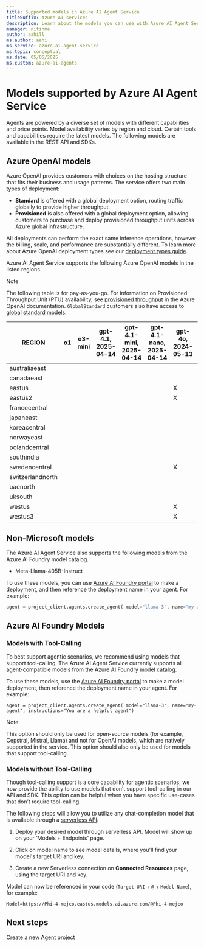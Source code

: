 ```yaml
---
title: Supported models in Azure AI Agent Service
titleSuffix: Azure AI services
description: Learn about the models you can use with Azure AI Agent Service.
manager: nitinme
author: aahill
ms.author: aahi
ms.service: azure-ai-agent-service
ms.topic: conceptual
ms.date: 05/05/2025
ms.custom: azure-ai-agents
---
```


# Models supported by Azure AI Agent Service

Agents are powered by a diverse set of models with different capabilities and price points. Model availability varies by region and cloud. Certain tools and capabilities require the latest models. The following models are available in the REST API and SDKs. 

## Azure OpenAI models

Azure OpenAI provides customers with choices on the hosting structure that fits their business and usage patterns. The service offers two main types of deployment: 

- **Standard** is offered with a global deployment option, routing traffic globally to provide higher throughput.
- **Provisioned** is also offered with a global deployment option, allowing customers to purchase and deploy provisioned throughput units across Azure global infrastructure.

All deployments can perform the exact same inference operations, however the billing, scale, and performance are substantially different. To learn more about Azure OpenAI deployment types see our [deployment types guide](../../openai/how-to/deployment-types.md).

Azure AI Agent Service supports the following Azure OpenAI models in the listed regions.

> [!NOTE]
> The following table is for pay-as-you-go. For information on Provisioned Throughput Unit (PTU) availability, see [provisioned throughput](../../openai/concepts/provisioned-throughput.md) in the Azure OpenAI documentation. `GlobalStandard` customers also have access to [global standard models](../../openai/concepts/models.md#global-standard-model-availability). 

| REGION           | o1 | o3-mini | gpt-4.1, 2025-04-14 | gpt-4.1-mini, 2025-04-14 | gpt-4.1-nano, 2025-04-14 | gpt-4o, 2024-05-13 | gpt-4o, 2024-08-06 | gpt-4o, 2024-11-20 | gpt-4o-mini, 2024-07-18 | gpt-4, 0613 | gpt-4, turbo-2024-04-09 | gpt-4-32k, 0613 | gpt-35-turbo, 1106 | gpt-35-turbo, 0125 |
|------------------|----|---------|---------------------|--------------------------|--------------------------|--------------------|--------------------|--------------------|-------------------------|-------------|-------------------------|-----------------|--------------------|--------------------|
| australiaeast    |    |         |                     |                          |                          |                    |                    | X                  |                         | X           |                         | X               | X                  | X                  |
| canadaeast       |    |         |                     |                          |                          |                    |                    | X                  |                         | X           |                         | X               | X                  | X                  |
| eastus           |    |         |                     |                          |                          | X                  | X                  | X                  | X                       | X           | X                       |                 |                    | X                  |
| eastus2          |    |         |                     |                          |                          | X                  | X                  | X                  | X                       | X           | X                       |                 |                    | X                  |
| francecentral    |    |         |                     |                          |                          |                    |                    | X                  |                         | X           |                         | X               | X                  | X                  |
| japaneast        |    |         |                     |                          |                          |                    |                    | X                  |                         |             |                         |                 |                    | X                  |
| koreacentral     |    |         |                     |                          |                          |                    |                    |                    |                         |             |                         |                 |                    |                    |
| norwayeast       |    |         |                     |                          |                          |                    |                    | X                  |                         |             |                         |                 |                    |                    |
| polandcentral    |    |         |                     |                          |                          |                    |                    |                    |                         |             |                         |                 |                    |                    |
| southindia       |    |         |                     |                          |                          |                    |                    | X                  |                         |             |                         |                 | X                  |                    |
| swedencentral    |    |         |                     |                          |                          | X                  | X                  | X                  | X                       | X           | X                       | X               | X                  | X                  |
| switzerlandnorth |    |         |                     |                          |                          |                    |                    | X                  |                         | X           |                         | X               |                    | X                  |
| uaenorth         |    |         |                     |                          |                          |                    |                    |                    |                         |             |                         |                 |                    |                    |
| uksouth          |    |         |                     |                          |                          |                    |                    | X                  |                         |             |                         |                 | X                  | X                  |
| westus           |    |         |                     |                          |                          | X                  | X                  | X                  | X                       |             | X                       |                 | X                  |                    |
| westus3          |    |         |                     |                          |                          | X                  | X                  | X                  | X                       |             | X                       |                 |                    |                    |

## Non-Microsoft models

The Azure AI Agent Service also supports the following models from the Azure AI Foundry model catalog.

* Meta-Llama-405B-Instruct

To use these models, you can use [Azure AI Foundry portal](https://ai.azure.com/) to make a deployment, and then reference the deployment name in your agent. For example:

```python
agent = project_client.agents.create_agent( model="llama-3", name="my-agent", instructions="You are a helpful agent" ) 
```
## Azure AI Foundry Models

### Models with Tool-Calling 

To best support agentic scenarios, we recommend using models that support tool-calling. The Azure AI Agent Service currently supports all agent-compatible models from the Azure AI Foundry model catalog. 

To use these models, use the [Azure AI Foundry portal](https://ai.azure.com/) to make a model deployment, then reference the deployment name in your agent. For example: 

`agent = project_client.agents.create_agent( model="llama-3", name="my-agent", instructions="You are a helpful agent")`

> [!NOTE]
> This option should only be used for open-source models (for example, Cepstral, Mistral, Llama) and not for OpenAI models, which are natively supported in the service. This option should also only be used for models that support tool-calling. 

### Models without Tool-Calling 

Though tool-calling support is a core capability for agentic scenarios, we now provide the ability to use models that don’t support tool-calling in our API and SDK. This option can be helpful when you have specific use-cases that don’t require tool-calling. 

The following steps will allow you to utilize any chat-completion model that is available through a [serverless API](/ai-foundry/how-to/model-catalog-overview): 

 

1. Deploy your desired model through serverless API. Model will show up on your ‘Models + Endpoints’ page. 

1. Click on model name to see model details, where you'll find your model's target URI and key. 

1. Create a new Serverless connection on **Connected Resources** page, using the target URI and key. 

Model can now be referenced in your code (`Target URI` + `@` + `Model Name`), for example: 

`Model=https://Phi-4-mejco.eastus.models.ai.azure.com/@Phi-4-mejco`

## Next steps

[Create a new Agent project](../quickstart.md)
